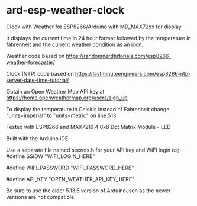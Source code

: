 # ard-esp-weather-clock
Clock with Weather for ESP8266/Arduino with MD_MAX72xx for display

It displays the current time in 24 hour format followed by the temperature in fahrenheit and the current weather condition as an icon.

Weather code based on https://randomnerdtutorials.com/esp8266-weather-forecaster/

Clock (NTP) code based on https://lastminuteengineers.com/esp8266-ntp-server-date-time-tutorial/

Obtain an Open Weather Map API key at https://home.openweathermap.org/users/sign_up

To display the temperature in Celsius instead of Fahrenheit change "units=imperial" to "units=metric" on line 513

Tested with ESP8266 and MAX7219 4 8x8 Dot Matrix Module - LED 

Built with the Arduino IDE

Use a separate file named secrets.h for your API key and WiFi login
e.g.
#define SSIDW "WIFI_LOGIN_HERE"

#define WIFI_PASSWORD "WIFI_PASSWORD_HERE"

#define API_KEY "OPEN_WEATHER_API_KEY_HERE"


Be sure to use the older 5.13.5 version of ArduinoJson as the newer versions are not compatible.

